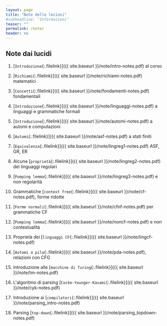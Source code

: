 ```yaml
---
layout: page
title: "Note delle lezioni"
#subheadline: "Informazioni"
teaser: ""
permalink: /note/
header: no
---
```


## Note dai lucidi

1. [`Introduzione`{:.filelink}]({{ site.baseurl }}/note/intro-notes.pdf) al corso

1. [`Richiami`{:.filelink}]({{ site.baseurl }}/note/richiami-notes.pdf) matematici

1. [`Concetti`{:.filelink}]({{ site.baseurl }}/note/fondamenti-notes.pdf) fondamentali

1. [`Introduzione`{:.filelink}]({{ site.baseurl }}/note/linguaggi-notes.pdf) a linguaggi e grammatiche formali

1. [`Introduzione`{:.filelink}]({{ site.baseurl }}/note/automi-notes.pdf) a automi e computazioni

1. [`Automi`{:.filelink}]({{ site.baseurl }}/note/asf-notes.pdf) a stati finiti

1. [`Equivalenza`{:.filelink}]({{ site.baseurl }}/note/lingreg1-notes.pdf) ASF, GR, ER

1. Alcune [`proprietà`{:.filelink}]({{ site.baseurl }}/note/lingreg2-notes.pdf) dei linguaggi regolari

1.  [`Pumping lemma`{:.filelink}]({{ site.baseurl }}/note/lingreg3-notes.pdf) e non regolarità

1. Grammatiche  [`context free`{:.filelink}]({{ site.baseurl }}/note/cf-notes.pdf), forme ridotte

1. [`Forme normali`{:.filelink}]({{ site.baseurl }}/note/cfnf-notes.pdf) per grammatiche CF

1. [`Pumping lemma`{:.filelink}]({{ site.baseurl }}/note/noncf-notes.pdf) e non contestualità

1. Proprietà dei [`linguaggi CF`{:.filelink}]({{ site.baseurl }}/note/lingcf-notes.pdf)

1. [`Automi a pila`{:.filelink}]({{ site.baseurl }}/note/pda-notes.pdf), relazioni con CFG

1. Introduzione alle [`macchine di Turing`{:.filelink}]({{ site.baseurl }}/note/tm-notes.pdf)

1. L'algoritmo di parsing [`Cocke-Younger-Kasami`{:.filelink}]({{ site.baseurl }}/note/cyk-notes.pdf)

1. Introduzione ai  [`compilatori`{:.filelink}]({{ site.baseurl }}/note/parsing_intro-notes.pdf)

1. Parsing [`top-down`{:.filelink}]({{ site.baseurl }}/note/parsing_topdown-notes.pdf)